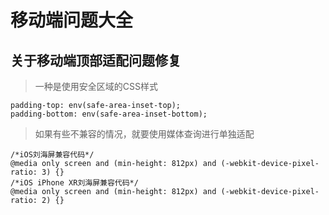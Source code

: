 # 移动端问题大全

## 关于移动端顶部适配问题修复

> 一种是使用安全区域的CSS样式
```
padding-top: env(safe-area-inset-top);
padding-bottom: env(safe-area-inset-bottom);
```

> 如果有些不兼容的情况，就要使用媒体查询进行单独适配
```
/*iOS刘海屏兼容代码*/
@media only screen and (min-height: 812px) and (-webkit-device-pixel-ratio: 3) {}
/*iOS iPhone XR刘海屏兼容代码*/
@media only screen and (min-height: 812px) and (-webkit-device-pixel-ratio: 2) {}
```